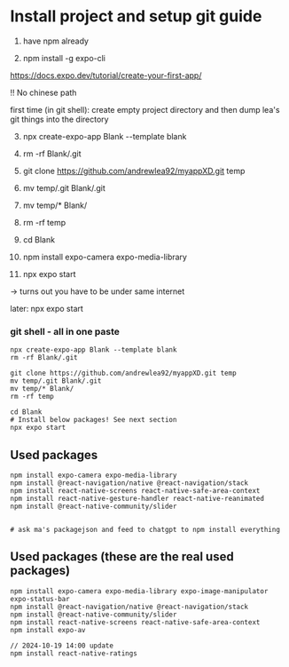 # Install project and setup git guide
1. have npm already

2. npm install -g expo-cli

https://docs.expo.dev/tutorial/create-your-first-app/

!! No chinese path

first time (in git shell): create empty project directory and then dump lea's git things into the directory

3. npx create-expo-app Blank --template blank

4. rm -rf Blank/.git

5. git clone https://github.com/andrewlea92/myappXD.git temp

6. mv temp/.git Blank/.git

7. mv temp/* Blank/

8. rm -rf temp

9. cd Blank

10. npm install expo-camera expo-media-library

11. npx expo start

-> turns out you have to be under same internet 

later: npx expo start

### git shell - all in one paste
```
npx create-expo-app Blank --template blank
rm -rf Blank/.git

git clone https://github.com/andrewlea92/myappXD.git temp
mv temp/.git Blank/.git
mv temp/* Blank/
rm -rf temp

cd Blank
# Install below packages! See next section
npx expo start

```

## Used packages
```
npm install expo-camera expo-media-library
npm install @react-navigation/native @react-navigation/stack
npm install react-native-screens react-native-safe-area-context
npm install react-native-gesture-handler react-native-reanimated
npm install @react-native-community/slider


# ask ma's packagejson and feed to chatgpt to npm install everything
```



## Used packages (these are the real used packages)
```
npm install expo-camera expo-media-library expo-image-manipulator expo-status-bar
npm install @react-navigation/native @react-navigation/stack
npm install @react-native-community/slider
npm install react-native-screens react-native-safe-area-context
npm install expo-av

// 2024-10-19 14:00 update
npm install react-native-ratings
```